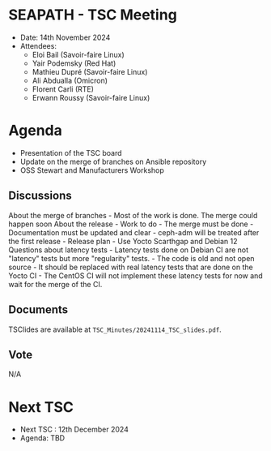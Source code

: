 # SEAPATH - TSC Meeting

- Date: 14th November 2024
- Attendees:
    - Eloi Bail (Savoir-faire Linux)
    - Yair Podemsky (Red Hat)
    - Mathieu Dupré (Savoir-faire Linux)
    - Ali Abdualla (Omicron)
    - Florent Carli (RTE)
    - Erwann Roussy (Savoir-faire Linux)

# Agenda

- Presentation of the TSC board
- Update on the merge of branches on Ansible repository
- OSS Stewart and Manufacturers Workshop

## Discussions

About the merge of branches
    - Most of the work is done. The merge could happen soon
About the release
    - Work to do
        - The merge must be done
        - Documentation must be updated and clear
        - ceph-adm will be treated after the first release
    - Release plan
        - Use Yocto Scarthgap and Debian 12
Questions about latency tests
    - Latency tests done on Debian CI are not "latency" tests but more "regularity" tests.
        - The code is old and not open source
        - It should be replaced with real latency tests that are done on the Yocto CI
    - The CentOS CI will not implement these latency tests for now and wait for the merge of the CI.

## Documents

TSClides are available at `TSC_Minutes/20241114_TSC_slides.pdf`.

## Vote

N/A

# Next TSC

- Next TSC : 12th December 2024
- Agenda: TBD
